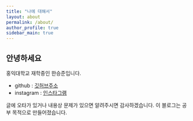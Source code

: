 ```yaml
---
title: "나에 대해서"
layout: about
permalink: /about/
author_profile: true
sidebar_main: true
---
```


## 안녕하세요
홍익대학교 재학중인 한승준입니다.
* github : [깃허브주소](https://github.com/Dosawasseungjun)
* instagram : [인스타그램](https://www.instagram.com/dosawas/)

글에 오타가 있거나 내용상 문제가 있으면 알려주시면 감사하겠습니다. 
이 블로그는 공부 목적으로 만들어졌습니다.       